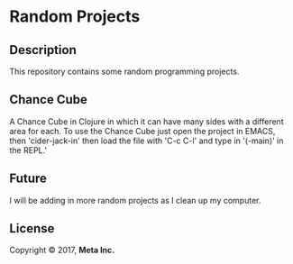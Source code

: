 # Random Projects
## Description

This repository contains some random programming projects.

## Chance Cube

A Chance Cube in Clojure in which it can have many sides with a different area for each.
To use the Chance Cube just open the project in EMACS, then 'cider-jack-in' then load the
file with 'C-c C-l' and type in '(-main)' in the REPL.'

## Future

I will be adding in more random projects as I clean up my computer.

## License

Copyright © 2017, **Meta Inc.**
